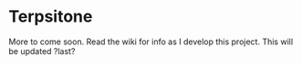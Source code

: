 # Terpsitone

More to come soon. Read the wiki for info as I develop this project. This will be updated ?last?
